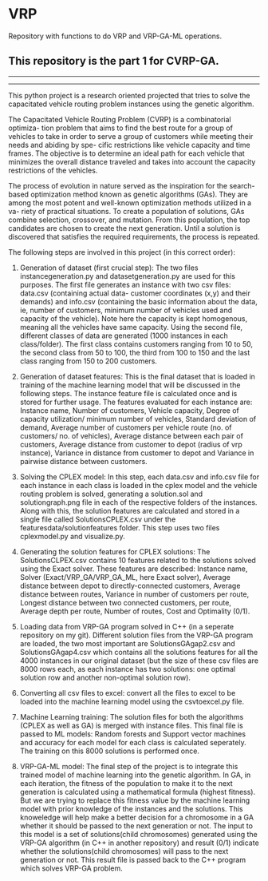# VRP

Repository with functions to do VRP and VRP-GA-ML operations.

## This repository is the part 1 for CVRP-GA. ## 

---

---

This python project is a research oriented projected that tries to solve the capacitated vehicle routing problem instances using the genetic algorithm.

The Capacitated Vehicle Routing Problem (CVRP) is a combinatorial optimiza-
tion problem that aims to find the best route for a group of vehicles to take in
order to serve a group of customers while meeting their needs and abiding by spe-
cific restrictions like vehicle capacity and time frames. The objective is to determine an ideal path for each vehicle that minimizes the overall distance traveled and takes into account the capacity restrictions of the vehicles.

The process of evolution in nature served as the inspiration for the search-
based optimization method known as genetic algorithms (GAs). They are
among the most potent and well-known optimization methods utilized in a va-
riety of practical situations. To create a population of solutions, GAs combine
selection, crossover, and mutation. From this population, the top candidates
are chosen to create the next generation. Until a solution is discovered that
satisfies the required requirements, the process is repeated.

The following steps are involved in this project (in this correct order):

1. Generation of dataset (first crucial step): The two files instancegeneration.py and datasetgeneration.py are used for this purposes. The first file generates an instance with two csv files: data.csv (containing actual data- customer coordinates (x,y) and their demands) and info.csv (containing the basic information about the data, ie, number of customers, minimum number of vehicles used and capacity of the vehicle). Note here the capacity is kept homogenous, meaning all the vehicles have same capacity. Using the second file, different classes of data are generated (1000 instances in each class/folder). The first class contains customers ranging from 10 to 50, the second class from 50 to 100, the third from 100 to 150 and the last class ranging from 150 to 200 customers. 

2. Generation of dataset features: This is the final dataset that is loaded in training of the machine learning model that will be discussed in the following steps. The instance feature file is calculated once and is stored for further usage. The features evaluated for each instance are: Instance name, Number of customers, Vehicle capacity, Degree of capacity utilization/ minimum number of vehicles, Standard deviation of demand, Average number of customers per vehicle route (no. of customers/ no. of vehicles), Average distance between each pair of customers, Average distance from customer to depot (radius of vrp instance), Variance in distance from customer to depot and Variance in pairwise distance between customers.

3. Solving the CPLEX model: In this step, each data.csv and info.csv file for each instance in each class is loaded in the cplex model and the vehicle routing problem is solved, generating a solution.sol and solutiongraph.png file in each of the respective folders of the instances. Along with this, the solution features are calculated and stored in a single file called SolutionsCPLEX.csv under the featuresdata/solutionfeatures folder. This step uses two files cplexmodel.py and visualize.py.

4. Generating the solution features for CPLEX solutions: The SolutionsCLPEX.csv contains 10 features related to the solutions solved using the Exact solver. These features are described: Instance name, Solver (Exact/VRP_GA/VRP_GA_ML, here Exact solver), Average distance between depot to directly-connected customers, Average distance between routes, Variance in number of customers per route, Longest distance between two connected customers, per route, Average depth per route, Number of routes, Cost and Optimality (0/1).

5. Loading data from VRP-GA program solved in C++ (in a seperate repository on my git). Different solution files from the VRP-GA program are loaded, the two most important are SolutionsGAgap2.csv and SolutionsGAgap4.csv which contains all the solutions features for all the 4000 instances in our original dataset (but the size of these csv files are 8000 rows each, as each instance has two solutions: one optimal solution row and another non-optimal solution row).

6. Converting all csv files to excel: convert all the files to excel to be loaded into the machine learning model using the csvtoexcel.py file.

7. Machine Learning training: The solution files for both the algorithms (CPLEX as well as GA) is merged with instance files. This final file is passed to ML models: Random forests and Support vector machines and accuracy for each model for each class is calculated seperately. The training on this 8000 solutions is performed once.

8. VRP-GA-ML model: The final step of the project is to integrate this trained model of machine learning into the genetic algorithm. In GA, in each iteration, the fitness of the population to make it to the next generation is calculated using a mathematical formula (highest fitness). But we are trying to replace this fitness value by the machine learning model with prior knowledge of the instances and the solutions. This knoweledge will help make a better decision for a chromosome in a GA whether it should be passed to the next generation or not. The input to this model is a set of solutions(child chromosomes) generated using the VRP-GA algorithm (in C++ in another repository) and result (0/1) indicate whether the solutions(child chromosomes) will pass to the next generation or not. This result file is passed back to the C++ program which solves VRP-GA problem.

